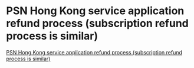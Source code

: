 # PSN Hong Kong service application refund process (subscription refund process is similar)
[PSN Hong Kong service application refund process (subscription refund process is similar)](https://aiwithcloud.com/2022/09/15/psn_hong_kong_service_application_refund_process_subscription_refund_process_is_similar/)